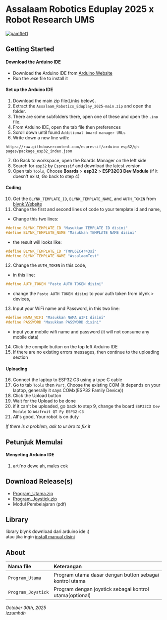 
  # Assalaam Robotics Eduplay 2025 x Robot Research UMS
    
  <a href="https://ibb.co.com/Kj2XXzsV"><img src="https://i.ibb.co.com/Kj2XXzsV/pamflet1.jpg" alt="pamflet1" border="0"></a>
    
  ## Getting Started
  #### Download the Arduino IDE
  * Download the Arduino IDE from [ Arduino Website](https://downloads.arduino.cc/arduino-ide/arduino-ide_2.3.6_Windows_64bit.exe)
  * Run the .exe file to install it

  #### Set up the Arduino IDE
  1. Download the main zip file(Links below).
  2. Extract the `Assalaam_Robotics_Eduplay_2025-main.zip` and open the folder.
  3. There are some subfolders there, open one of these and open the `.ino` file.
  4. From Arduino IDE, open the tab file then preferences
  5. Scroll down until found `Additional board manager URLs`
  6. Write down a new line with:

    https://raw.githubusercontent.com/espressif/arduino-esp32/gh-pages/package_esp32_index.json
  7. Go Back to workspace, open the Boards Manager on the left side
  8. Search for `esp32` by `Espressif` and download the latest version
  9. Open tab `Tools`, Choose **Boards** > **esp32** > **ESP32C3 Dev Module** (if it doesn't exist, Go back to step 4)

  #### Coding
  10. Get the `BLYNK_TEMPLATE_ID`, `BLYNK_TEMPLATE_NAME`, and `AUTH_TOKEN` from [blynk Website](https://www.blynk.io/)
  11. Change the first and second lines of code to your template id and name,  
  * Change this two lines:   
```cpp
#define BLYNK_TEMPLATE_ID "Masukkan TEMPLATE ID disini"
#define BLYNK_TEMPLATE_NAME "Masukkan TEMPLATE NAME disini"
```
  * the result will looks like:
```cpp
#define BLYNK_TEMPLATE_ID "TMPL6EC4r43si"
#define BLYNK_TEMPLATE_NAME "AssalaamTest"
```
  12. Change the `AUTH_TOKEN` in this code,
  * in this line:
```cpp
#define AUTH_TOKEN "Paste AUTH TOKEN disini"
```
  *   change the `Paste AUTH TOKEN disini` to your auth token from blynk > devices,  
  13. Input your WiFi name and Password, in this two line:
```cpp
#define NAMA_WIFI "Masukkan NAMA WIFI disini"
#define PASSWORD "Masukkan PASSWORD disini"
```
  *   input your mobile wifi name and password (it will not consume any mobile data)
  14. Click the compile button on the top left Arduino IDE
  15. If there are no existing errors messages, then continue to the uploading section
  
  #### Uploading
  16. Connect the laptop to ESP32 C3 using a type C cable
  17. Go to tab `Tools` then `Port`, Choose the existing COM (it depends on your laptop, generally it says COMx(ESP32 Family Device))
  18. Click the Upload button
  19. Wait for the Upload to be done
  20. if it can't be uploaded, go back to step 9, change the board `ESP32C3 Dev Module` to `Adafruit QT Py ESP32-C3`
  21. All's good, Your robot is on duty
    
  *If there is a problem, ask to ur bro to fix it*

  ## Petunjuk Memulai
  #### Menyeting Arduino IDE
  1. arti'no dewe ah, males cok

  ## Download Release(s)
  * [Program_Utama.zip](https://github.com/izzumhd/Assalaam_Robotics_Eduplay_2025/releases/download/v1.0.1/Program_Utama.zip)  
  * [Program_Joystick.zip](https://github.com/izzumhd/Assalaam_Robotics_Eduplay_2025/releases/download/v1.0.1/Program_Joystick.zip)
  * Modul Pembelajaran (pdf)
  
  ## Library
  library blynk download dari arduino ide :)  
  atau jika ingin [install manual disini](https://github.com/blynkkk/blynk-library/releases/tag/v1.3.2)
  
  ## About
  | **Nama file** | **Keterangan** |
  |:----------|:-----------|
  | `Program_Utama` | Program utama dasar dengan button sebagai kontrol utama |
  | `Program_Joystick` | Program dengan joystick sebagai kontrol utama(optional) |

  *October 30th, 2025*  
  *izzumhdh*











